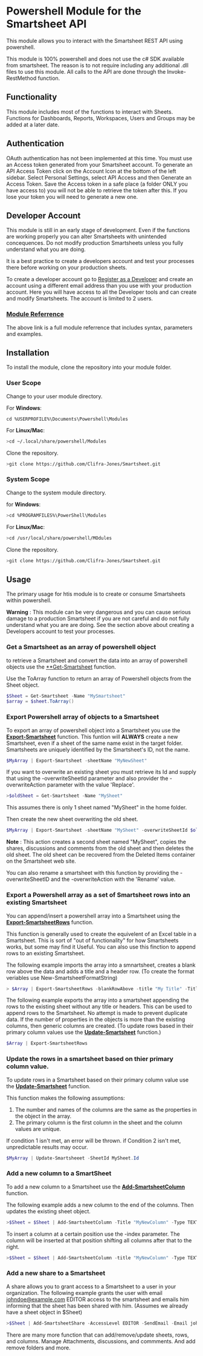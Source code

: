 # Powershell Module for the Smartsheet API

This module allows you to interact with the Smartsheet REST API using powershell.  

This module is 100% powershell and does not use the c# SDK available from smartsheet.
The reason is to not require including any additional .dll files to use this module. All calls to the API are done through the Invoke-RestMethod function.  

## Functionality

This module includes most of the functions to interact with Sheets. Functions for Dashboards, Reports, Workspaces, Users and Groups may be added at a later date.

## Authentication

OAuth authentication has not been implemented at this time. You must use an Access token generated from your Smartsheet account.
To generate an API Access Token click on the Account Icon at the bottom of the left sidebar. Select Personal Settings, select API Access and then Generate
an Access Token. Save the Access token in a safe place (a folder ONLY you have access to) you will not be able to retrieve the token after this. If you lose your token you will need to generate a new one.

## Developer Account

This module is still in an early stage of development. Even if the functions are working properly you can alter Smartsheets with unintended concequences.
Do not modify production Smartsheets unless you fully understand what you are doing.

It is a best practice to create a developers account and test your processes there before working on your production sheets.

To create a developer account go to [Register as a Developer](https://developers.smartsheet.com/register) and create an account using a different email address than you use with your production account. Here you will have access to all the Developer tools and can create and modify Smartsheets.
The account is limited to 2 users.

### [Module Referrence](./referrence.html)

The above link is a full module referrence that includes syntax, parameters and examples.

## Installation

To install the module, clone the repository into your module folder.

### User Scope

Change to your user module directory.

For **Windows**:

```dos
cd %USERPROFILE%\Documents\Powershell\Modules
```

For **Linux/Mac**:

```bash
>cd ~/.local/share/powershell/Modules
```

Clone the repository.

```bash
>git clone https://github.com/Clifra-Jones/Smartsheet.git
```

### System Scope

Change to the system module directory.

for **Windows**:

```bash
>cd %PROGRAMFILES%\PowerShell\Modules
```

For **Linux/Mac**:

```bash
>cd /usr/local/share/powershell/MOdules
```

Clone the repository.

```bash
>git clone https://github.com/Clifra-Jones/Smartsheet.git
```

## Usage

The primary usage for htis module is to create or consume Smartsheets within powershell.

**Warning**
: This module can be very dangerous and you can cause serious damage to a production Smartsheet if you are not careful and do not fully understand what you are are doing. See the section above about creating a Developers account to test your processes.

### Get a Smartsheet as an array of powershell object

to retrieve a Smartsheet and convert the data into an array of powershell objects use the [**Get-Smartsheet](https://clifra-jones.github.io/Smartsheet/referrence.html#Copy-Smartsheet) function.

Use the ToArray function to return an array of Powershell objects from the Sheet object.

```powershell
$Sheet = Get-Smartsheet -Name "MySmartsheet"
$array = $sheet.ToArray()
```

### Export Powershell array of objects to a Smartsheet

To export an array of powershell object into a Smartsheet you use the [**Export-Smartsheet**](https://clifra-jones.github.io/Smartsheet/referrence.html#Export-SmartSheet) function.
This funtion will **ALWAYS** create a new Smartsheet, even if a sheet of the same name exist in the target folder.
Smartsheets are uniquely identified by the Smartsheet's ID, not the name.

```powershell
$MyArray | Export-Smartsheet -sheetName "MyNewSheet"
```

If you want to overwrite an existing sheet you must retrieve its Id and supply that using the -overwriteSheetId parameter and also provider the -overwriteAction parameter with the value 'Replace'.

```powershell
>$oldSheet = Get-Smartsheet -Name "MySheet"
```

This assumes there is only 1 sheet named "MySheet" in the home folder.

Then create the new sheet overwriting the old sheet.

```powershell
$MyArray | Export-Smartsheet -sheetName "MySheet" -overwriteSheetId $oldsheet.id -overwriteAction Replace
```

**Note**
: This action creates a second sheet named "MySheet", copies the shares, discussions and comments from the old sheet and then deletes the old sheet. The old sheet can be recovered from the Deleted Items container on the Smartsheet web site.

You can also rename a smartsheet with this function by providing the -overwriteSheetID and the -overwriteAction with the 'Rename' value.

### Export a Powershell array as a set of Smartsheet rows into an existing Smartsheet

You can append/insert a powershell array into a Smartsheet using the [**Export-SmartsheetRows**](https://clifra-jones.github.io/Smartsheet/referrence.html#Export-SmartsheetRows) function.

This function is generally used to create the equivelent of an Excel table in a Smartsheet. This is sort of "out of functionality" for how Smartsheets works, but some may find it Useful. You can also use this finction to append rows to an existing Smartsheet.

The following example imports the array into a smnartsheet, creates a blank row above the data and adds a title and a header row.
(To create the format veriables use New-SmartsheetFormatString)

```powershell
> $Array | Export-SmartsheetRows -blankRowAbove -title "My Title" -TitleFormat $titleFormat -includeHeaders -headerFormat $headerFormat
```

The following example exports the array into a smartsheet appending the rows to the existing sheet without any title or headers.
This can be used to append rows to the Smartsheet. No attempt is made to prevent duplicate data.
If the number of properties in the objects is more than the existing columns, then generic columns are created.
(To update rows based in their primary column values use the [**Update-Smartsheet**](https://clifra-jones.github.io/Smartsheet/referrence.html#Update-Smartsheet) function.)

```powershell
$Array | Export-SmartsheetRows
```

### Update the rows in a smartsheet based on thier primary column value.

To update rows in a Smartsheet based on their primary column value use the [**Update-Smartsheet**](https://clifra-jones.github.io/Smartsheet/referrence.html#Update-Smartsheet) function.

This function makes the following assumptions:

1. The number and names of the columns are the same as the properties in the object in the array.
2. The primary column is the first column in the sheet and the column values are unique.

If condition 1 isn't met, an error will be thrown.
if Condition 2 isn't met, unpredictable results may occur.

```powershell
$MyArray | Update-Smartsheeet -SheetId MySheet.Id
```

### Add a new column to a SmartSheet

To add a new column to a Smartsheet use the [**Add-SmartsheetColumn**](https://clifra-jones.github.io/Smartsheet/referrence.html#Add-SmartsheetColumn) function.

The following example adds a new column to the end of the columns. Then updates the existing sheet object.

```powershell
>$Sheet = $Sheet | Add-SmartsheetColumn -Title "MyNewColumn" -Type TEXT_NUMBER -Passthru
```

To insert a column at a certain position use the -index parameter. The column will be inserted at that position shifting all columns after that to the right.

```powershell
>$Sheet = $Sheet | Add-SmartsheetColumn -title "MyNewColumn" -Type TEXT_NUMBER -index 3 -PassThru
```

### Add a new share to a Smartsheet

A share allows you to grant access to a Smartsheet to a user in your organization.
The following example grants the user with email johndoe@example.com EDITOR access to the smartsheet and emails him informing that the sheet has been shared with him. (Assumes we already have a sheet object in $Sheet)

```powershell
>$Sheet | Add-SmartsheetShare -AccessLevel EDITOR -SendEmail -Email johndoe@example.com -message "This is the employee data we discussed"
```

There are many more function that can add/remove/update sheets, rows, and columns. Manage Attachments, discussions, and commments. And add remove folders and more.
